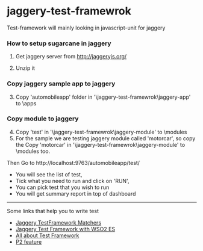 jaggery-test-framewrok
======================

Test-framework will mainly looking in javascript-unit for jaggery

### How to setup sugarcane in jaggery

1. Get jaggery server from http://jaggeryjs.org/

2. Unzip it

### Copy jaggery sample app to jaggery 
3. Copy 'automobileapp' folder in '\jaggery-test-framewrok\jaggery-app\' to <jaggery-home>\apps

### Copy module to jaggery
4. Copy 'test' in '\jaggery-test-framewrok\jaggery-module\' to <jaggery-home>\modules
5. For the sample we are testing jaggery module called 'motorcar', so copy the 
Copy 'motorcar' in '\jaggery-test-framewrok\jaggery-module\' to <jaggery-home>\modules too.

Then Go to http://localhost:9763/automobileapp/test/

* You will see the list of test, 
* Tick what you need to run and click on 'RUN',
* You can pick test that you wish to run
* You will get summary report in top of dashboard 


***

Some links that help you to write test
* [Jaggery TestFramework Matchers](http://madhukaudantha.blogspot.com/2013/12/jaggery-test-frame-work-matchers.html)
* [Jaggery Test Framework with WSO2 ES](http://madhukaudantha.blogspot.com/2013/12/how-to-user-jaggery-test-framework-in.html)
* [All about Test Framework ](http://madhukaudantha.blogspot.com/search/label/Test%20Framework)
* [P2 feature](https://github.com/Madhuka/sugarcane)

